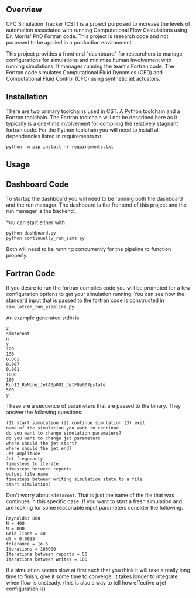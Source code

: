 ## Overview
CFC Simulation Tracker (CST) is a project purposed to increase the levels of automation associated with running Computational Flow Calculations using Dr. Morris' PhD Fortran code.
This project is research code and not purposed to be applied in a production environment.

This project provides a front end "dashboard" for researchers to manage configurations for simulations and minimize human involvement with running simulations. It manages running the team's Fortran code. The Fortran code simulates Computational Fluid Dynamics (CFD) and Computational Fluid Control (CFC) using synthetic jet actuators.

## Installation

There are two primary toolchains used in CST. A Python toolchain and a Fortran toolchain. The Fortran toolchain will not be described here as it typically is a one-time involvement for compiling the relatively stagnant fortran code. For the Python toolchain you will need to install all dependencies listed in requirements.txt.

```
python -m pip install -r requirements.txt
```

## Usage

## Dashboard Code ##

To startup the dashboard you will need to be running both the dashboard and the run manager. The dashboard is the frontend of this project and the run manager is the backend.

You can start either with
```
python dashboard.py
python continually_run_sims.py
```

Both will need to be running concurrently for the pipeline to function properly.

## Fortran Code ##

If you desire to run the fortran compiles code you will be prompted for a few configuration options to get your simulation running. You can see how the standard input that is passed to the fortran code is constructed in `simulation_run_pipeline.py`.

An example generated stdin is

```
2
simtocont
n
y
120
130
0.001
0.007
0.001
1000
100
Run12_ReNone_JetA0p001_JetF0p007pstate
500
y
```

These are a sequence of parameters that are passed to the binary. They answer the following questions:
```
(1) start simulation (2) continue simulation (3) exit
name of the simulation you want to continue
do you want to change simulation parameters?
do you want to change jet parameters
where should the jet start?
where should the jet end?
Jet amplitude
Jet frequencty
timesteps to iterate
timesteps between reports
output file name
timesteps between writing simulation state to a file
start simulation?
```

Don't worry about `simtocont`. That is just the name of the file that was continues in this specific case. If you want to start a fresh simulation and are looking for some reasonable input parameters consider the following.
```
Reynolds: 800
N = 400
M = 800
Grid lines = 40
dt = 0.0035
tolerance = 1e-5
Iterations = 100000
Iterations between reports = 50
Iterations between writes = 100
```

If a simulation seems slow at first such that you think it will take a really long time to finish, give it some time to converge. It takes longer to integrate when flow is unsteady. (this is also a way to tell how effective a jet configuration is)